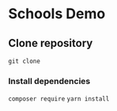 # Schools Demo

## Clone repository
`git clone `

### Install dependencies
`composer require`
`yarn install`

